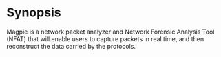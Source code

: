 # Synopsis
Magpie is a network packet analyzer and Network Forensic Analysis Tool (NFAT) that will enable users to capture packets in real time, and then reconstruct the data carried by the protocols.
